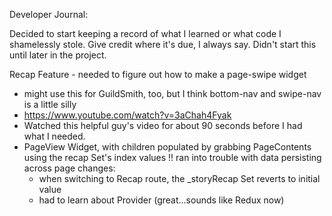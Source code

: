 Developer Journal:


Decided to start keeping a record of what I learned or what code I shamelessly stole.
Give credit where it's due, I always say.
Didn't start this until later in the project.

Recap Feature - needed to figure out how to make a page-swipe widget
- might use this for GuildSmith, too, but I think bottom-nav and swipe-nav is a little silly
- https://www.youtube.com/watch?v=3aChah4Fyak
- Watched this helpful guy's video for about 90 seconds before I had what I needed.
- PageView Widget, with children populated by grabbing PageContents using the recap Set's index values
!! ran into trouble with data persisting across page changes:
  - when switching to Recap route, the _storyRecap Set reverts to initial value
  - had to learn about Provider (great...sounds like Redux now)  